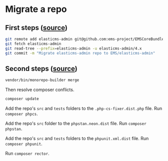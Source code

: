 
# Migrate a repo

## First steps ([source](https://medium.com/lgtm/migrating-to-the-monorepo-582106142654))

```bash
git remote add elasticms-admin git@github.com:ems-project/EMSCoreBundle.git
git fetch elasticms-admin
git read-tree --prefix=elasticms-admin -u elasticms-admin/4.x
git commit -m "Migrate elasticms-admin repo to EMS/elasticms-admin"
```

## Second steps ([source](https://tomasvotruba.com/blog/2020/06/15/how-to-create-monorepo-from-existing-repositories-in-7-steps/))

```bash
vendor/bin/monorepo-builder merge
```

Then resolve composer conflicts.

```bash
composer update
```

Add the repo's `src` and `tests` folders to the `.php-cs-fixer.dist.php` file. Run `composer phpcs`.

Add the repo's `src` folder to the `phpstan.neon.dist` file. Run `composer phpstan`.

Add the repo's `src` and `tests` folders to the `phpunit.xml.dist` file. Run `composer phpunit`.

Run `composer rector`.

